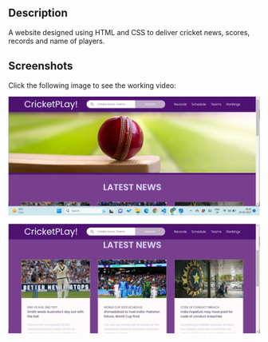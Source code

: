 ## Description
A website designed using HTML and CSS to deliver cricket news, scores, records and name of players.




## Screenshots

Click the following image to see the working video:

[![website](screenshot.png)](https://drive.google.com/file/d/1juqLgBKcsGEDY8854N-TL-oYBujuFZ7a/view?usp=sharing)

![website](screenshot1.png)
